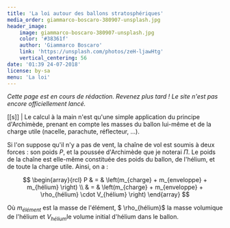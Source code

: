 ```yaml
---
title: 'La loi autour des ballons stratosphériques'
media_order: giammarco-boscaro-380907-unsplash.jpg
header_image:
    image: giammarco-boscaro-380907-unsplash.jpg
    color: '#38361f'
    author: 'Giammarco Boscaro'
    link: 'https://unsplash.com/photos/zeH-ljawHtg'
    vertical_centering: 56
date: '01:39 24-07-2018'
license: by-sa
menu: 'La loi'
---
```


_Cette page est en cours de rédaction. Revenez plus tard ! Le site n'est pas encore officiellement lancé._

[[s]]
| Le calcul à la main n'est qu'une simple application du principe d'Archimède, prenant en compte les masses du ballon lui-même et de la charge utile (nacelle, parachute, réflecteur, …).

Si l'on suppose qu'il n'y a pas de vent, la chaîne de vol est soumis à deux forces : son poids $P$, et la poussée d'Archimède que je noterai $\Pi$. Le poids de la chaîne est elle-même constituée des poids du ballon, de l'hélium, et de toute la charge utile. Ainsi, on a :

$$
\begin{array}{rcl}
P & = & \left(m_{charge} + m_{enveloppe} + m_{hélium} \right) \\
& = & \left(m_{charge} + m_{enveloppe} + \rho_{hélium} \cdot V_{hélium} \right)
\end{array}
$$

Où $m_{élément}$ est la masse de l'élément, $ \rho_{hélium}$ la masse volumique de l'hélium et $V_{hélium}$le volume initial d'hélium dans le ballon.